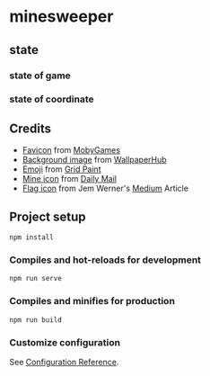 # minesweeper

## state

### state of game

### state of coordinate

## Credits

- [Favicon](https://www.mobygames.com/game/windows/minesweeper/screenshots/gameShotId,257011/) from [MobyGames](https://www.mobygames.com/)
- [Background image](https://wallpaperhub.app/wallpapers/6852) from [WallpaperHub](https://wallpaperhub.app/)
- [Emoji](https://grid-paint.com/images/details/5965934191706112) from [Grid Paint](https://grid-paint.com/)
- [Mine icon](https://www.dailymail.co.uk/news/article-3207153/Solitaire-Minesweeper-created-trick-learning-things-computers.html) from [Daily Mail](https://www.dailymail.co.uk/)
- [Flag icon](https://medium.com/@MegaFooboy/im-obsessed-with-minesweeper-in-the-year-2020-3d31e4611b7e) from Jem Werner's [Medium](https://medium.com/) Article

## Project setup

```
npm install
```

### Compiles and hot-reloads for development

```
npm run serve
```

### Compiles and minifies for production

```
npm run build
```

### Customize configuration

See [Configuration Reference](https://cli.vuejs.org/config/).
